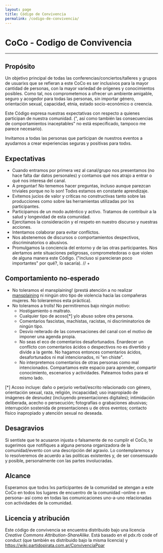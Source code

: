 ```yaml
---
layout: page
title: Código de Convivencia
permalink: /codigo-de-convivencia/
---
```


# CoCo - Codigo de Convivencia
---


## Propósito

Un objetivo principal de todas las conferencias/conciertos/talleres y grupos de usuarixs que se refieran a este CoCo es ser inclusivos para la mayor cantidad de personas, con la mayor variedad de orígenes y conocimientos posibles.
Como tal, nos comprometemos a ofrecer un ambiente amigable, seguro y acogedor para todas las personas, sin importar género, orientación sexual, capacidad, etnia, estado socio-económico o creencia.

Este Código expresa nuestras expectativas con respecto a quienes participan de nuestra comunidad. (", así como también las consecuencias de comportamientos inaceptables" no está especificado, tampoco me parece necesario).

Invitamos a todas las personas que participan de nuestros eventos a ayudarnos a crear experiencias seguras y positivas para todxs.



## Expectativas

* Cuando entramos  por primera vez al canal/grupo nos presentamos (no hace falta dar datos personales) y contamos qué nos atrajo a entrar o qué nos interesa del canal.
* A preguntar! No tememos hacer preguntas, incluso aunque parezcan triviales porque no lo son! Todxs estamos en constante aprendizaje.
* Evitemos jucios de valor y críticas no constructivas tanto sobre las producciones como sobre las herramientas utilizadas por lxs participantes.
* Participamos de un modo auténtico y activo. Tratamos de contribuir a la salud y longevidad de esta comunidad.
* Ejercitamos la consideración y el respeto en nuestro discurso y nuestras acciones.
* Intentamos colaborar para evitar conflictos.
* Nos abstenemos de discursos o comportamientos despectivos, discriminatorios o abusivos.
* Promulgamos la conciencia del entorno y de las otras participantes. Nos alertamos ante situaciones peligrosas, comprometedoras o que violen de alguna manera este Código. ("incluso si parecieran poco importantes" por qué?, lo sacaría). // +



## Comportamiento no-esperado

* No toleramos el mansplaining!
  (prestá atención a no realizar [mansplaining](https://es.wikipedia.org/wiki/Mansplaining) ni ningún otro tipo de violencia hacia las compañeras mujeres. No toleraremos esta práctica).
* No toleramos a trolls!
  No permitiremos bajo ningún motivo:
  * Hostigamiento o maltrato.
  * Cualquier tipo de acoso[*] y/o abuso sobre otra persona.
  * Comentarios fascistas, machistas, racistas, ni discriminatorios de ningún tipo.
  * Desvío reiterado de las conversaciones del canal con el motivo de imponer una agenda propia.
  * No seas el eco de comentarios desafortunados. Enardecer un conflicto con comentarios ácidos o despectivos no es divertido y divide a la gente. No hagamos entonces comentarios ácidos, desafortunados ni mal intencionados, ni "en chiste".
  * No interpretemos comentarios de otras personas como mal intencionados. Compartamos este espacio para aprender, compartir conocimiento, escenarios y actividades. Pateamos todxs para el mismo lado.

[*] Acoso incluye: daño o perjurio verbal/escrito relacionado con género, orientación sexual, raza, religión, incapacidad; uso inapropiado de imágenes de desnudez (incluyendo presentaciones digitales); intimidación deliberada, acecho o persecución; fotografías o grabaciones abusivas; interrupción sostenida de presentaciones u de otros eventos; contacto físico inapropiado y atención sexual no deseada.



## Desagravios

Si sentiste que te acusaron injusta o falsamente de no cumplir el CoCo, te sugerimos que notifiques a alguna persona organizadora de la comunidad/evento con una descripción del agravio. Lo contemplaremos y lo resolveremos de acuerdo a las políticas existentes y, de ser consensuado y posible, personalmente con las partes involucradas.



## Alcance

Esperamos que todxs lxs participantes de la comunidad se atengan a este CoCo en todos los lugares de encuentro de la comunidad –online o en persona– así como en todas las comunicaciones uno-a-uno relacionadas con actividades de la comunidad.



## Licencia y atribución

Este código de convivencia se encuentra distribuido bajo una licencia *Creative Commons Attribution-ShareAlike*. Está basado en el pdx.rb code of conduct (que también es distribuido bajo la misma licencia) y https://wiki.partidopirata.com.ar/ConvivenciaPpar
